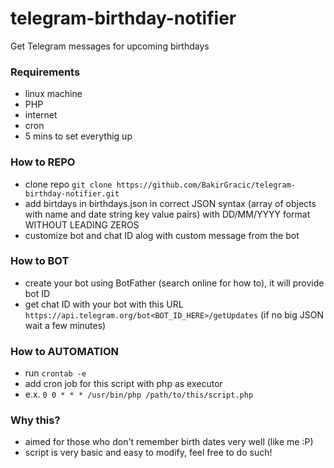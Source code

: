 # telegram-birthday-notifier

Get Telegram messages for upcoming birthdays

### Requirements
- linux machine
- PHP
- internet
- cron
- 5 mins to set everythig up

### How to REPO
- clone repo `git clone https://github.com/BakirGracic/telegram-birthday-notifier.git`
- add birtdays in birthdays.json in correct JSON syntax (array of objects with name and date string key value pairs) with DD/MM/YYYY format WITHOUT LEADING ZEROS
- customize bot and chat ID alog with custom message from the bot

### How to BOT
- create your bot using BotFather (search online for how to), it will provide bot ID
- get chat ID with your bot with this URL `https://api.telegram.org/bot<BOT_ID_HERE>/getUpdates` (if no big JSON wait a few minutes)

### How to AUTOMATION
- run `crontab -e`
- add cron job for this script with php as executor
- e.x. `0 0 * * * /usr/bin/php /path/to/this/script.php`

### Why this?
- aimed for those who don't remember birth dates very well (like me :P)
- script is very basic and easy to modify, feel free to do such!
